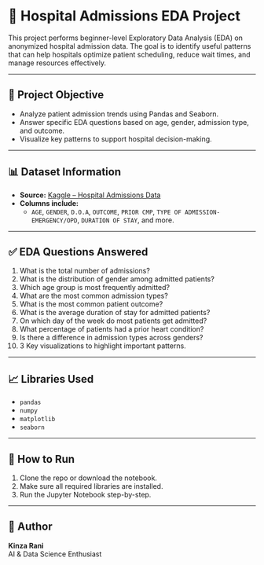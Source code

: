 # 🏥 Hospital Admissions EDA Project

This project performs beginner-level Exploratory Data Analysis (EDA) on anonymized hospital admission data. The goal is to identify useful patterns that can help hospitals optimize patient scheduling, reduce wait times, and manage resources effectively.

---

## 📌 Project Objective

- Analyze patient admission trends using Pandas and Seaborn.
- Answer specific EDA questions based on age, gender, admission type, and outcome.
- Visualize key patterns to support hospital decision-making.

---

## 📊 Dataset Information

- **Source:** [Kaggle – Hospital Admissions Data](https://www.kaggle.com/datasets/ashishsahani/hospital-admissions-data)
- **Columns include:**
  - `AGE`, `GENDER`, `D.O.A`, `OUTCOME`, `PRIOR CMP`, `TYPE OF ADMISSION-EMERGENCY/OPD`, `DURATION OF STAY`, and more.

---

## ✅ EDA Questions Answered

1. What is the total number of admissions?
2. What is the distribution of gender among admitted patients?
3. Which age group is most frequently admitted?
4. What are the most common admission types?
5. What is the most common patient outcome?
6. What is the average duration of stay for admitted patients?
7. On which day of the week do most patients get admitted?
8. What percentage of patients had a prior heart condition?
9. Is there a difference in admission types across genders?
10. 3 Key visualizations to highlight important patterns.

---

## 📈 Libraries Used

- `pandas`
- `numpy`
- `matplotlib`
- `seaborn`

---

## 📌 How to Run

1. Clone the repo or download the notebook.
2. Make sure all required libraries are installed.
3. Run the Jupyter Notebook step-by-step.

---

## 📝 Author

**Kinza Rani**  
AI & Data Science Enthusiast  
